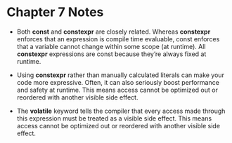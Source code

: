 # Chapter 7 Notes

- Both **const** and **constexpr** are closely related. Whereas **constexpr** enforces that an expression is compile time evaluable, const enforces that a variable cannot change within some scope (at runtime). All **constexpr** expressions are const because they’re always fixed at runtime.

- Using **constexpr** rather than manually calculated literals can make your code more expressive. Often, it can also seriously boost performance and safety at runtime. This means access cannot be optimized out or reordered with another visible side effect.

- The **volatile** keyword tells the compiler that every access made through this expression must be treated as a visible side effect. This means access cannot be optimized out or reordered with another visible side effect.
